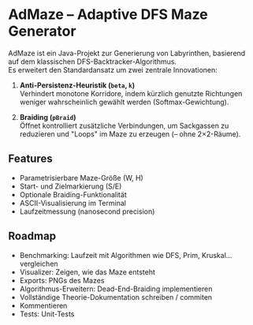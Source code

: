 # AdMaze – Adaptive DFS Maze Generator

AdMaze ist ein Java-Projekt zur Generierung von Labyrinthen, basierend auf dem klassischen DFS-Backtracker-Algorithmus.  
Es erweitert den Standardansatz um zwei zentrale Innovationen:

1. **Anti-Persistenz-Heuristik (`beta`, `k`)**  
   Verhindert monotone Korridore, indem kürzlich genutzte Richtungen weniger wahrscheinlich gewählt werden (Softmax-Gewichtung).

2. **Braiding (`pBraid`)**  
   Öffnet kontrolliert zusätzliche Verbindungen, um Sackgassen zu reduzieren und "Loops" im Maze zu erzeugen (– ohne 2×2-Räume).

## Features
- Parametrisierbare Maze-Größe (W, H)
- Start- und Zielmarkierung (S/E)
- Optionale Braiding-Funktionalität
- ASCII-Visualisierung im Terminal
- Laufzeitmessung (nanosecond precision)

## Roadmap
- Benchmarking: Laufzeit mit Algorithmen wie DFS, Prim, Kruskal... vergleichen
- Visualizer: Zeigen, wie das Maze entsteht
- Exports: PNGs des Mazes
- Algorithmus-Erweitern: Dead-End-Braiding implementieren
- Vollständige Theorie-Dokumentation schreiben / commiten
- Kommentieren
- Tests: Unit-Tests